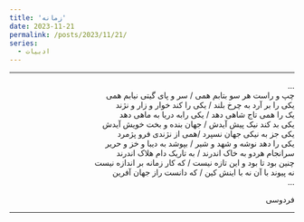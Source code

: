 ```yaml
---
title: 'زمانه'
date: 2023-11-21
permalink: /posts/2023/11/21/
series:
  - ادبیات
---
```


---

<div dir="rtl">
...
</div>
<div dir="rtl">
چپ و راست هر سو بتابم همی / سر و پای گیتی نیابم همی
</div>
<div dir="rtl">
یکی را بر آرد به چرخ بلند / یکی را کند خوار و زار و نژند
</div>
<div dir="rtl">
یک را همی تاج شاهی دهد / یکی رابه دریا به ماهی دهد
</div>
<div dir="rtl">
یکی بد کند نیک پیش آیدش / جهان بنده و بخت خویش آیدش
</div>
<div dir="rtl">
یکی جز به نیکی جهان نسپرد /همی از نژندی فرو پژمرد
</div>
<div dir="rtl">
یکی را دهد نوشه و شهد و شیر / بپوشد به دیبا و خز و حریر
</div>
<div dir="rtl">
سرانجام هردو به خاک اندرند / به تاریک دام هلاک اندرند
</div>
<div dir="rtl">
چنین بود تا بود و این تازه نیست / که کار زمانه بر اندازه نیست
</div>
<div dir="rtl">
نه پیوند با آن نه با اینش کین / که دانست راز جهان آفرین
</div>
<div dir="rtl">
...
</div>
<div dir="rtl">

فردوسی
</div>

---



